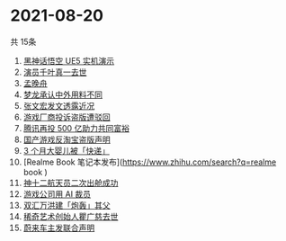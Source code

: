 # 2021-08-20
  共 15条

  <!-- BEGIN -->
  <!-- 最后更新时间:Fri Aug 20 2021 07:10:08 GMT+0000 (Coordinated Universal Time) -->
  1. [黑神话悟空 UE5 实机演示](https://www.zhihu.com/search?q=黑神话悟空)
1. [演员千叶真一去世](https://www.zhihu.com/search?q=千叶真一)
1. [孟晚舟](https://www.zhihu.com/search?q=孟晚舟)
1. [梦龙承认中外用料不同](https://www.zhihu.com/search?q=梦龙)
1. [张文宏发文透露近况](https://www.zhihu.com/search?q=张文宏)
1. [游戏厂商投诉盗版遭驳回](https://www.zhihu.com/search?q=波西亚时光)
1. [腾讯再投 500 亿助力共同富裕](https://www.zhihu.com/search?q=腾讯500亿)
1. [国产游戏反淘宝盗版声明](https://www.zhihu.com/search?q=国产游戏)
1. [3 个月大婴儿被「快递」](https://www.zhihu.com/search?q=婴儿被快递)
1. [Realme Book 笔记本发布](https://www.zhihu.com/search?q=realme book )
1. [神十二航天员二次出舱成功](https://www.zhihu.com/search?q=神舟十二号)
1. [游戏公司用 AI 裁员](https://www.zhihu.com/search?q=AI裁员)
1. [双汇万洪建「炮轰」其父](https://www.zhihu.com/search?q=双汇)
1. [稀奇艺术创始人瞿广慈去世](https://www.zhihu.com/search?q=瞿广慈)
1. [蔚来车主发联合声明](https://www.zhihu.com/search?q=蔚来)
  <!-- END -->
  